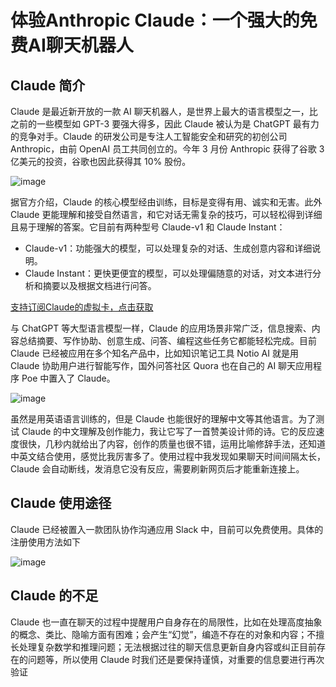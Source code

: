 # 体验Anthropic Claude：一个强大的免费AI聊天机器人

## Claude 简介

Claude 是最近新开放的一款 AI 聊天机器人，是世界上最大的语言模型之一，比之前的一些模型如 GPT-3 要强大得多，因此 Claude 被认为是 ChatGPT 最有力的竞争对手。Claude 的研发公司是专注人工智能安全和研究的初创公司 Anthropic，由前 OpenAI 员工共同创立的。今年 3 月份 Anthropic 获得了谷歌 3 亿美元的投资，谷歌也因此获得其 10% 股份。

![image](https://github.com/atiharox35/Claude/assets/169963383/6b161261-29a0-48a2-9f97-38eecd84d2a1)


据官方介绍，Claude 的核心模型经由训练，目标是变得有用、诚实和无害。此外 Claude 更能理解和接受自然语言，和它对话无需复杂的技巧，可以轻松得到详细且易于理解的答案。它目前有两种型号 Claude-v1 和 Claude Instant：

- Claude-v1：功能强大的模型，可以处理复杂的对话、生成创意内容和详细说明。
- Claude Instant：更快更便宜的模型，可以处理偏随意的对话，对文本进行分析和摘要以及根据文档进行问答。

[支持订阅Claude的虚拟卡，点击获取](https://gpt.fomepay.com/#/pages/login/index?d=Q3DD80)

与 ChatGPT 等大型语言模型一样，Claude 的应用场景非常广泛，信息搜索、内容总结摘要、写作协助、创意生成、问答、编程这些任务它都能轻松完成。目前 Claude 已经被应用在多个知名产品中，比如知识笔记工具 Notio AI 就是用 Claude 协助用户进行智能写作，国外问答社区 Quora 也在自己的 AI 聊天应用程序 Poe 中置入了 Claude。

![image](https://github.com/atiharox35/Claude/assets/169963383/ac779c1a-d75b-44d6-b5b6-3ec6259438fc)


虽然是用英语语言训练的，但是 Claude 也能很好的理解中文等其他语言。为了测试 Claude 的中文理解及创作能力，我让它写了一首赞美设计师的诗。它的反应速度很快，几秒内就给出了内容，创作的质量也很不错，运用比喻修辞手法，还知道中英文结合使用，感觉比我厉害多了。使用过程中我发现如果聊天时间间隔太长，Claude 会自动断线，发消息它没有反应，需要刷新网页后才能重新连接上。

## Claude 使用途径

Claude 已经被置入一款团队协作沟通应用 Slack 中，目前可以免费使用。具体的注册使用方法如下

![image](https://github.com/atiharox35/Claude/assets/169963383/63dd8d84-1499-4e90-88a6-b5999fde99b9)


## Claude 的不足

Claude 也一直在聊天的过程中提醒用户自身存在的局限性，比如在处理高度抽象的概念、类比、隐喻方面有困难；会产生“幻觉”，编造不存在的对象和内容；不擅长处理复杂数学和推理问题；无法根据过往的聊天信息更新自身内容或纠正目前存在的问题等，所以使用 Claude 时我们还是要保持谨慎，对重要的信息要进行再次验证
